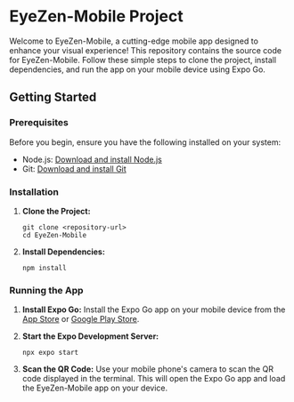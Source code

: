# EyeZen-Mobile Project

Welcome to EyeZen-Mobile, a cutting-edge mobile app designed to enhance your visual experience! This repository contains the source code for EyeZen-Mobile. Follow these simple steps to clone the project, install dependencies, and run the app on your mobile device using Expo Go.

## Getting Started

### Prerequisites
Before you begin, ensure you have the following installed on your system:

- Node.js: [Download and install Node.js](https://nodejs.org/)
- Git: [Download and install Git](https://git-scm.com/)

### Installation

1. **Clone the Project:**
   ```
   git clone <repository-url>
   cd EyeZen-Mobile
   ```

2. **Install Dependencies:**
   ```
   npm install
   ```

### Running the App

1. **Install Expo Go:**
   Install the Expo Go app on your mobile device from the [App Store](https://apps.apple.com/us/app/expo-go/id982107779) or [Google Play Store](https://play.google.com/store/apps/details?id=host.exp.exponent&hl=en&gl=US).

2. **Start the Expo Development Server:**
   ```
   npx expo start
   ```

3. **Scan the QR Code:**
   Use your mobile phone's camera to scan the QR code displayed in the terminal. This will open the Expo Go app and load the EyeZen-Mobile app on your device.
